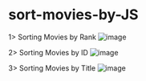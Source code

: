 # sort-movies-by-JS

1> Sorting Movies by Rank
![image](https://user-images.githubusercontent.com/77228339/125306930-408e8100-e34d-11eb-91db-dbb7791a224d.png)

2> Sorting Movies by ID
![image](https://user-images.githubusercontent.com/77228339/125307044-569c4180-e34d-11eb-8bf0-cd9fee0a11ed.png)

3> Sorting Movies by Title
![image](https://user-images.githubusercontent.com/77228339/125307139-6c116b80-e34d-11eb-994a-c70c0618e02e.png)

